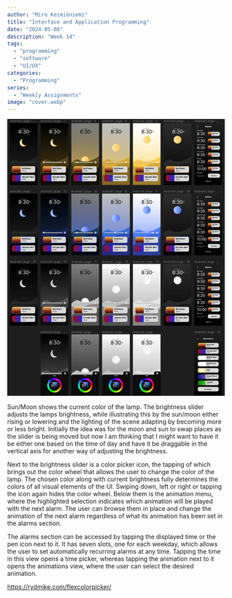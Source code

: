 ```yaml
---
author: "Miro Keimiöniemi"
title: "Interface and Application Programming"
date: "2024-05-08"
description: "Week 14"
tags: 
  - "programming"
  - "software"
  - "UI/UX"
categories: 
  - "Programming"
series: 
  - "Weekly Assignments"
image: "cover.webp"
---
```


![Figma UI draft](figma-ui-draft.webp)

Sun/Moon shows the current color of the lamp. The brightness slider adjusts the lamps brightness, while illustrating this by the sun/moon either rising or lowering and the lighting of the scene adapting by becoming more or less bright. Initially the idea was for the moon and sun to swap places as the slider is being moved but now I am thinking that I might want to have it be either one based on the time of day and have it be draggable in the vertical axis for another way of adjusting the brightness.

Next to the brightness slider is a color picker icon, the tapping of which brings out the color wheel that allows the user to change the color of the lamp. The chosen color along with current brightness fully determines the colors of all visual elements of the UI. Swiping down, left or right or tapping the icon again hides the color wheel. Below them is the animation menu, where the highlighted selection indicates which animation will be played with the next alarm. The user can browse them in place and change the animation of the next alarm regardless of what its animation has been set in the alarms section.

The alarms section can be accessed by tapping the displayed time or the pen icon next to it. It has seven slots, one for each weekday, which allows the user to set automatically recurring alarms at any time. Tapping the time in this view opens a time picker, whereas tapping the animation next to it opens the animations view, where the user can select the desired animation.

https://rydmike.com/flexcolorpicker/





